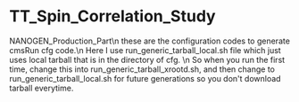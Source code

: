 # TT_Spin_Correlation_Study

NANOGEN_Production_Part\n
  these are the configuration codes to generate cmsRun cfg code.\n
  Here I use run_generic_tarball_local.sh file which just uses local tarball that is in the directory of cfg. \n
  So when you run the first time, change this into run_generic_tarball_xrootd.sh, and then change to   run_generic_tarball_local.sh for future generations so you don't download tarball everytime. 
  
